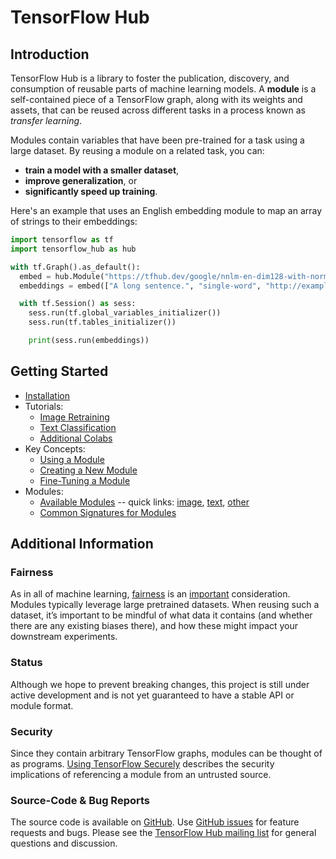 # TensorFlow Hub

## Introduction

TensorFlow Hub is a library to foster the publication, discovery, and
consumption of reusable parts of machine learning models. A **module** is a
self-contained piece of a TensorFlow graph, along with its weights and assets,
that can be reused across different tasks in a process known as *transfer
learning*.

Modules contain variables that have been pre-trained for a task using a large
dataset. By reusing a module on a related task, you can:

*   **train a model with a smaller dataset**,
*   **improve generalization**, or
*   **significantly speed up training**.

Here's an example that uses an English embedding module to map an array of
strings to their embeddings:

```python
import tensorflow as tf
import tensorflow_hub as hub

with tf.Graph().as_default():
  embed = hub.Module("https://tfhub.dev/google/nnlm-en-dim128-with-normalization/1")
  embeddings = embed(["A long sentence.", "single-word", "http://example.com"])

  with tf.Session() as sess:
    sess.run(tf.global_variables_initializer())
    sess.run(tf.tables_initializer())

    print(sess.run(embeddings))
```


## Getting Started

*   [Installation](installation.md)
*   Tutorials:
    *   [Image Retraining](tutorials/image_retraining.md)
    *   [Text Classification](tutorials/text_classification.md)
    *   [Additional Colabs](https://github.com/tensorflow/hub/tree/master/examples/colab)
*   Key Concepts:
    *   [Using a Module](basics.md)
    *   [Creating a New Module](creating.md)
    *   [Fine-Tuning a Module](fine_tuning.md)
*   Modules:
    *   [Available Modules](modules/index.md) -- quick links:
        [image](modules/image.md), [text](modules/text.md),
        [other](modules/other.md)
    *   [Common Signatures for Modules](common_signatures/index.md)


## Additional Information

### Fairness

As in all of machine learning, [fairness](http://ml-fairness.com) is an
[important](https://research.googleblog.com/2016/10/equality-of-opportunity-in-machine.html)
consideration. Modules typically leverage large pretrained datasets. When
reusing such a dataset, it’s important to be mindful of what data it contains
(and whether there are any existing biases there), and how these might impact
your downstream experiments.


### Status

Although we hope to prevent breaking changes, this project is still under active
development and is not yet guaranteed to have a stable API or module format.


### Security

Since they contain arbitrary TensorFlow graphs, modules can be thought of as
programs. [Using TensorFlow Securely](https://github.com/tensorflow/tensorflow/blob/master/SECURITY.md)
describes the security implications of referencing a module from an untrusted
source.


### Source-Code & Bug Reports

The source code is available on [GitHub](https://github.com/tensorflow/hub).
Use [GitHub issues](https://github.com/tensorflow/hub/issues) for feature requests
and bugs. Please see the [TensorFlow Hub mailing
list](https://groups.google.com/a/tensorflow.org/forum/#!forum/hub) for general
questions and discussion.
